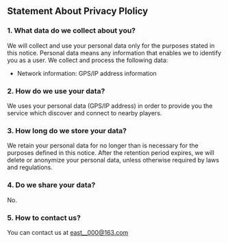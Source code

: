 ## Statement About Privacy Plolicy

### 1. What data do we collect about you?
We will collect and use your personal data only for the purposes stated in this notice.  Personal data means any information that enables we to identify you as a user.
We collect and process the following data:
-	Network information: GPS/IP address information

### 2. How do we use your data?

We uses your personal data (GPS/IP address) in order to provide you the service which discover and connect to nearby players.

### 3. How long do we store your data?

We retain your personal data for no longer than is necessary for the purposes defined in this notice. After the retention period expires, we will delete or anonymize your personal data, unless otherwise required by laws and regulations.

### 4. Do we share your data?
No.

### 5. How to contact us?
You can contact us at east__000@163.com
